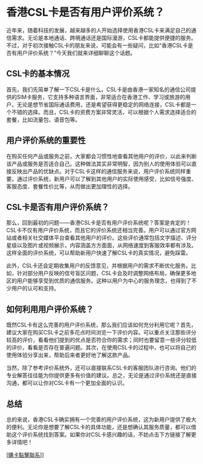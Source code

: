# 香港CSL卡是否有用户评价系统？

近年来，随着科技的发展，越来越多的人开始选择使用香港CSL卡来满足自己的通信需求。无论是本地通话、跨境通话还是国际漫游，CSL卡都能提供便捷的服务。不过，对于初次接触CSL卡的朋友来说，可能会有一些疑问，比如“香港CSL卡是否有用户评价系统？”今天我们就来详细聊聊这个话题。

## CSL卡的基本情况

首先，我们先简单了解一下CSL卡是什么。CSL卡是由香港一家知名的通信公司提供的SIM卡服务，它支持多种语言界面，非常适合在香港工作、学习或旅游的用户。无论是想节省国际通话费用，还是希望获得更稳定的网络连接，CSL卡都是一个不错的选择。而且，CSL卡的资费方案非常灵活，可以根据个人需求选择适合的套餐，比如流量包、语音包等。

## 用户评价系统的重要性

在购买任何产品或服务之前，大家都会习惯性地查看其他用户的评价，以此来判断该产品或服务是否适合自己。这种做法其实非常明智，因为别人的使用体验可以直接反映出产品的优缺点。对于CSL卡这样的通信服务来说，用户评价系统同样重要。通过评价系统，新用户可以了解到其他用户的实际使用感受，比如信号强度、客服态度、套餐性价比等，从而做出更加理性的选择。

## CSL卡是否有用户评价系统？

那么，回到最初的问题——香港CSL卡是否有用户评价系统呢？答案是肯定的！CSL卡不仅有用户评价系统，而且它的评价系统还相当完善。用户可以通过官方网站或者相关社交媒体平台查看其他用户的评价。这些评价通常包括文字描述、评分星级以及图片或视频展示，内容涵盖方方面面，从网络速度到客服效率都有涉及。这样全面的评价系统，可以帮助新用户快速了解CSL卡的真实情况，避免踩雷。

此外，CSL卡还会定期收集用户的反馈意见，并根据用户的需求不断优化服务。比如，针对部分用户反映的信号盲区问题，CSL卡会及时调整网络布局，确保更多地区的用户能够享受到优质的通信服务。这种以用户为中心的服务理念，也得到了不少用户的认可和支持。

## 如何利用用户评价系统？

既然CSL卡有这么完善的用户评价系统，那么我们应该如何充分利用它呢？首先，建议大家在购买CSL卡之前多花点时间浏览一下评价内容。可以重点关注那些评分较高的评价，看看他们提到的优点是否符合你的需求；同时也要留意一些评分较低的评价，看看是否存在普遍问题。其次，在使用CSL卡的过程中，也可以将自己的使用体验分享出来，帮助后来者更好地了解这款产品。

当然，除了参考评价系统外，还可以直接联系CSL卡的客服团队进行咨询。他们的专业解答往往能为你提供更多有价值的建议。总之，无论是通过评价系统还是直接沟通，都可以让你对CSL卡有一个更加全面的认识。

## 总结

总的来说，香港CSL卡确实拥有一个完善的用户评价系统，这为新用户提供了极大的便利。无论你是想要了解CSL卡的具体功能，还是想确认其服务质量，都可以借助这个评价系统找到答案。如果你对CSL卡感兴趣的话，不妨点击下方链接了解更多详情吧！

[[購卡點擊聯系](https://t.me/s/SXDXQF)]]